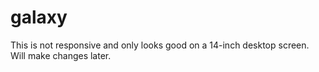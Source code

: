 # galaxy
This is not responsive and only looks good on a 14-inch desktop screen.
Will make changes later.
